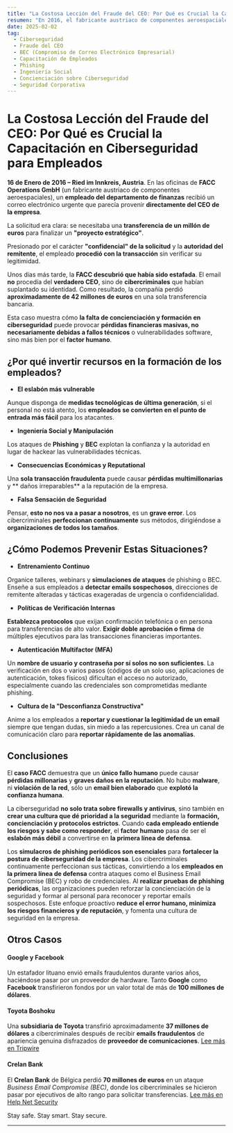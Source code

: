 ```yaml
---
title: "La Costosa Lección del Fraude del CEO: Por Qué es Crucial la Capacitación en Ciberseguridad para Empleados"
resumen: "En 2016, el fabricante austriaco de componentes aeroespaciales FACC fue víctima de un ataque de fraude del CEO, perdiendo 42 millones de euros en una sola transacción fraudulenta. Este caso de alto perfil, junto con estafas similares dirigidas a Google, Facebook y Toyota, demuestra que el error humano puede eludir incluso los sistemas de ciberseguridad más avanzados. Los cibrecriminales explotan la confianza, la urgencia y la autoridad para engañar a los empleados, haciendo que la concienciación sobre ciberseguridad y la capacitación de los empleados sean esenciales. Sin la educación y los protocolos de seguridad adecuados, las empresas corren el riesgo de sufrir enormes pérdidas financieras, daños a la reputación y vulnerabilidades continuas."
date: 2025-02-02
tag:
  - Ciberseguridad
  - Fraude del CEO
  - BEC (Compromiso de Correo Electrónico Empresarial)
  - Capacitación de Empleados
  - Phishing
  - Ingeniería Social
  - Concienciación sobre Ciberseguridad
  - Seguridad Corporativa
---
```


# La Costosa Lección del Fraude del CEO: Por Qué es Crucial la Capacitación en Ciberseguridad para Empleados

**16 de Enero de 2016 – Ried im Innkreis, Austria**. En las oficinas de **FACC Operations GmbH** (un fabricante austriaco de componentes aeroespaciales), un **empleado del departamento de finanzas** recibió un correo electrónico urgente que parecía provenir **directamente del CEO de la empresa**.

La solicitud era clara: se necesitaba una **transferencia de un millón de euros** para finalizar un **"proyecto estratégico"**.

<!-- more -->

Presionado por el carácter **"confidencial" de la solicitud** y la **autoridad del remitente**, el empleado **procedió con la transacción** sin verificar su legitimidad.

Unos días más tarde, la **FACC descubrió que había sido estafada**. El email **no** procedía del **verdadero CEO**, sino de **cibercriminales** que habían suplantado su identidad. Como resultado, la compañía perdió **aproximadamente de 42 millones de euros** en una sola transferencia bancaria.

Esta caso muestra cómo **la falta de concienciación y formación en ciberseguridad** puede provocar **pérdidas financieras masivas, no necesariamente debidas a fallos técnicos** o vulnerabilidades software, sino más bien por el **factor humano**. 

## ¿Por qué invertir recursos en la formación de los empleados?

- **El eslabón más vulnerable**

Aunque disponga de **medidas tecnológicas de última generación**, si el personal no está atento, los **empleados se convierten en el punto de entrada más fácil** para los atacantes.

- **Ingeniería Social y Manipulación**

Los ataques de  **Phishing** y **BEC** explotan la confianza y la autoridad en lugar de hackear las vulnerabilidades técnicas.

- **Consecuencias Económicas y Reputational**

Una **sola transacción fraudulenta** puede causar **pérdidas multimillonarias** y ** daños irreparables** a la reputación de la empresa.

- **Falsa Sensación de Seguridad**

Pensar, **esto no nos va a pasar a nosotros**, es un **grave error**. Los cibercriminales **perfeccionan continuamente** sus métodos, dirigiéndose a **organizaciones de todos los tamaños**.

## ¿Cómo Podemos Prevenir Estas Situaciones?

- **Entrenamiento Continuo**

Organice talleres, webinars y **simulaciones de ataques** de phishing o BEC.
Enseñe a sus empleados a **detectar emails sospechosos**, direcciones de remitente alteradas y tácticas exageradas de urgencia o confidencialidad.

- **Políticas de Verificación Internas**

**Establezca protocolos** que exijan confirmación telefónica o en persona para transferencias de alto valor.
**Exigir doble aprobación o firma** de múltiples ejecutivos para las transacciones financieras importantes.

- **Autenticación Multifactor (MFA)**

Un **nombre de usuario y contraseña por sí solos no son suficientes**. La verificación en dos o varios pasos (códigos de un solo uso, aplicaciones de autenticación, tokes físicos) dificultan el acceso no autorizado, especialmente cuando las credenciales son comprometidas mediante phishing.

- **Cultura de la "Desconfianza Constructiva"**

Anime a los empleados a **reportar y cuestionar la legitimidad de un email** siempre que tengan dudas, sin miedo a las repercusiones.
Crea un canal de comunicación claro para **reportar rápidamente de las anomalías**.

## Conclusiones

El **caso FACC** demuestra que un **único fallo humano** puede causar **pérdidas millonarias** y **graves daños en la reputación**. No hubo **malware**, ni **violación de la red**, sólo un **email bien elaborado** que **explotó la confianza humana**.

La ciberseguridad **no solo trata sobre firewalls y antivirus**, sino también en **crear una cultura que dé prioridad a la seguridad** mediante la **formación, concienciación y protocolos estrictos**. Cuando **cada empleado entiende los riesgos y sabe como responder**, el **factor humano** pasa de ser el **eslabón más débil** a convertirse en **la primera línea de defensa**.

Los **simulacros de phishing periódicos son esenciales** para **fortalecer la postura de ciberseguridad de la empresa**. Los cibercriminales continuamente perfeccionan sus tácticas, convirtiendo a los **empleados en la primera línea de defensa** contra ataques como el Business Email Compromise (BEC) y robo de credenciales. Al **realizar pruebas de phishing periódicas**, las organizaciones pueden reforzar la concienciación de la seguridad y formar al personal para reconocer y reportar emails sospechosos. Este enfoque proactivo **reduce el error humano, minimiza los riesgos financieros y de reputación**, y fomenta una cultura de seguridad en la empresa.

## Otros Casos

#### Google y Facebook

Un estafador lituano envió emails fraudulentos durante varios años, haciéndose pasar por un proveedor de hardware.
Tanto **Google** como **Facebook** transfirieron fondos por un valor total de más de **100 millones de dólares**. 

#### Toyota Boshoku

Una **subsidiaria de Toyota** transfirió aproximadamente **37 millones de dólares** a cibercriminales después de recibir **emails fraudulentos** de apariencia genuina disfrazados de **proveedor de comunicaciones**.
[Lee más en Tripwire](https://www.tripwire.com/state-of-security/toyota-parts-supplier-loses-37-million-email-scam)

#### Crelan Bank  

El **Crelan Bank** de Bélgica perdió **70 millones de euros** en un ataque _Business Email Compromise (BEC)_, donde los cibercriminales se hicieron pasar por ejecutivos de alto rango para solicitar transferencias.
[Lee más en Help Net Security](https://www.helpnetsecurity.com/2016/01/26/belgian-bank-crelan-loses-e70-million-to-bec-scammers/)

Stay safe. Stay smart. Stay secure.

---
